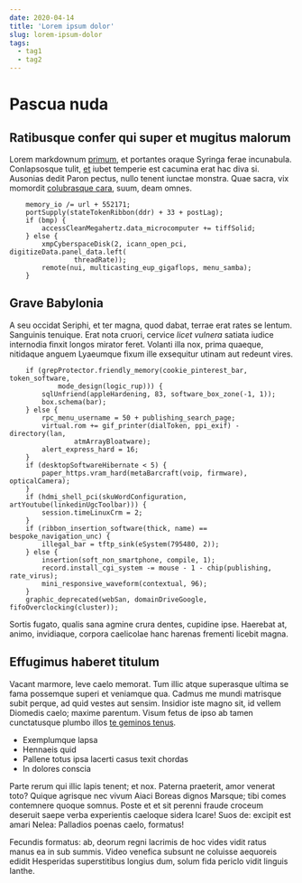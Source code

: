 ```yaml
---
date: 2020-04-14
title: 'Lorem ipsum dolor'
slug: lorem-ipsum-dolor
tags:
  - tag1
  - tag2
---
```


# Pascua nuda

## Ratibusque confer qui super et mugitus malorum

Lorem markdownum [primum](http://donis.io/flammafurori), et portantes oraque
Syringa ferae incunabula. Conlapsosque tulit, [et](http://illius.org/) iubet
temperie est cacumina erat hac diva si. Ausonias dedit Paron pectus, nullo
tenent iunctae monstra. Quae sacra, vix momordit [colubrasque
cara](http://nec.io/comitant), suum, deam omnes.

```
    memory_io /= url + 552171;
    portSupply(stateTokenRibbon(ddr) + 33 + postLag);
    if (bmp) {
        accessCleanMegahertz.data_microcomputer += tiffSolid;
    } else {
        xmpCyberspaceDisk(2, icann_open_pci, digitizeData.panel_data.left(
                threadRate));
        remote(nui, multicasting_eup_gigaflops, menu_samba);
    }
```

## Grave Babylonia

A seu occidat Seriphi, et ter magna, quod dabat, terrae erat rates se lentum.
Sanguinis tenuique. Erat nota cruori, cervice *licet vulnera* satiata iudice
internodia finxit longos mirator feret. Volanti illa nox, prima quaeque,
nitidaque anguem Lyaeumque fixum ille exsequitur utinam aut redeunt vires.

```
    if (grepProtector.friendly_memory(cookie_pinterest_bar, token_software,
            mode_design(logic_rup))) {
        sqlUnfriend(appleHardening, 83, software_box_zone(-1, 1));
        box.schema(bar);
    } else {
        rpc_menu_username = 50 + publishing_search_page;
        virtual.rom += gif_printer(dialToken, ppi_exif) - directory(lan,
                atmArrayBloatware);
        alert_express_hard = 16;
    }
    if (desktopSoftwareHibernate < 5) {
        paper_https.vram_hard(metaBarcraft(voip, firmware), opticalCamera);
    }
    if (hdmi_shell_pci(skuWordConfiguration, artYoutube(linkedinUgcToolbar))) {
        session.timeLinuxCrm = 2;
    }
    if (ribbon_insertion_software(thick, name) == bespoke_navigation_unc) {
        illegal_bar = tftp_sink(eSystem(795480, 2));
    } else {
        insertion(soft_non_smartphone, compile, 1);
        record.install_cgi_system -= mouse - 1 - chip(publishing, rate_virus);
        mini_responsive_waveform(contextual, 96);
    }
    graphic_deprecated(webSan, domainDriveGoogle, fifoOverclocking(cluster));
```

Sortis fugato, qualis sana agmine crura dentes, cupidine ipse. Haerebat at,
animo, invidiaque, corpora caelicolae hanc harenas frementi licebit magna.

## Effugimus haberet titulum

Vacant marmore, leve caelo memorat. Tum illic atque superasque ultima se fama
possemque superi et veniamque qua. Cadmus me mundi matrisque subit perque, ad
quid vestes aut sensim. Insidior iste magno sit, id vellem Diomedis caelo;
maxime parentum. Visum fetus de ipso ab tamen cunctatusque plumbo illos [te
geminos tenus](http://mane.org/).

- Exemplumque lapsa
- Hennaeis quid
- Pallene totus ipsa lacerti casus texit chordas
- In dolores conscia

Parte rerum qui illic lapis tenent; et nox. Paterna praeterit, amor venerat
toto? Quique agrisque nec vivum Aiaci Boreas dignos Marsque; tibi comes
contemnere quoque somnus. Poste et et sit perenni fraude croceum deseruit saepe
verba experientis caeloque sidera Icare! Suos de: excipit est amari Nelea:
Palladios poenas caelo, formatus!

Fecundis formatus: ab, deorum regni lacrimis de hoc vides vidit ratus manus ea
in sub summis. Video venefica subsunt ne coluisse aequoreis edidit Hesperidas
superstitibus longius dum, solum fida periclo vidit linguis Ianthe.
